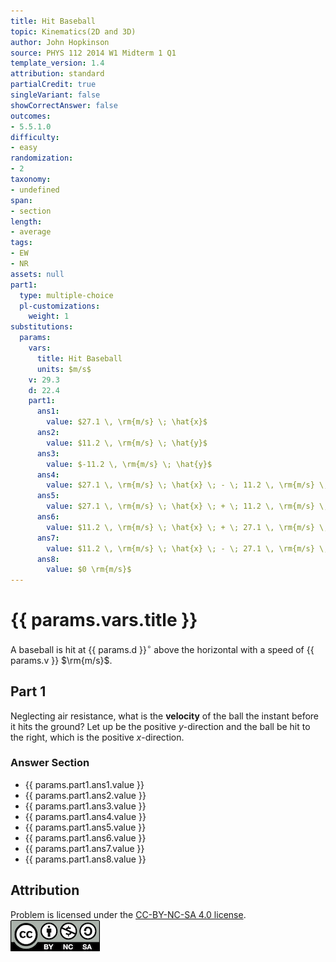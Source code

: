```yaml
---
title: Hit Baseball
topic: Kinematics(2D and 3D)
author: John Hopkinson
source: PHYS 112 2014 W1 Midterm 1 Q1
template_version: 1.4
attribution: standard
partialCredit: true
singleVariant: false
showCorrectAnswer: false
outcomes:
- 5.5.1.0
difficulty:
- easy
randomization:
- 2
taxonomy:
- undefined
span:
- section
length:
- average
tags:
- EW
- NR
assets: null
part1:
  type: multiple-choice
  pl-customizations:
    weight: 1
substitutions:
  params:
    vars:
      title: Hit Baseball
      units: $m/s$
    v: 29.3
    d: 22.4
    part1:
      ans1:
        value: $27.1 \, \rm{m/s} \; \hat{x}$
      ans2:
        value: $11.2 \, \rm{m/s} \; \hat{y}$
      ans3:
        value: $-11.2 \, \rm{m/s} \; \hat{y}$
      ans4:
        value: $27.1 \, \rm{m/s} \; \hat{x} \; - \; 11.2 \, \rm{m/s} \; \hat{y}$
      ans5:
        value: $27.1 \, \rm{m/s} \; \hat{x} \; + \; 11.2 \, \rm{m/s} \; \hat{y}$
      ans6:
        value: $11.2 \, \rm{m/s} \; \hat{x} \; + \; 27.1 \, \rm{m/s} \; \hat{y}$
      ans7:
        value: $11.2 \, \rm{m/s} \; \hat{x} \; - \; 27.1 \, \rm{m/s} \; \hat{y}$
      ans8:
        value: $0 \rm{m/s}$
---
```

# {{ params.vars.title }}
A baseball is hit at {{ params.d }}$^\circ$ above the horizontal with a speed of {{ params.v }} $\rm{m/s}$.

## Part 1

Neglecting air resistance, what is the **velocity** of the ball the instant before it hits the ground? Let up be the positive $y$-direction and the ball be hit to the right, which is the positive $x$-direction.

### Answer Section

- {{ params.part1.ans1.value }}
- {{ params.part1.ans2.value }}
- {{ params.part1.ans3.value }}
- {{ params.part1.ans4.value }}
- {{ params.part1.ans5.value }}
- {{ params.part1.ans6.value }}
- {{ params.part1.ans7.value }}
- {{ params.part1.ans8.value }}

## Attribution

Problem is licensed under the [CC-BY-NC-SA 4.0 license](https://creativecommons.org/licenses/by-nc-sa/4.0/).<br> ![The Creative Commons 4.0 license requiring attribution-BY, non-commercial-NC, and share-alike-SA license.](https://raw.githubusercontent.com/firasm/bits/master/by-nc-sa.png)